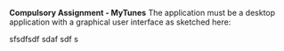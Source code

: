 **Compulsory Assignment - MyTunes**
The application must be a desktop application with a graphical user interface as sketched here:

sfsdfsdf
sdaf
sdf
s
